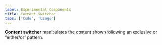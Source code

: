 ```yaml
---
label: Experimental Components
title: Content Switcher
tabs: ['Code', 'Usage']
---
```


<page-intro>**Content switcher** manipulates the content shown following an exclusive or “either/or” pattern.</page-intro>

<component 
    name="Experimental Content Switcher"
    component="content-switcher" 
    variation="content-switcher"
    experimental="true"
    >
</component>
<component 
    name="Experimental Content Switcher with Icon" 
    component="content-switcher" 
    variation="content-switcher--with-icon"
    experimental="true"
    >
</component>
<component-docs component="content-switcher" experimental="true"></component-docs>
